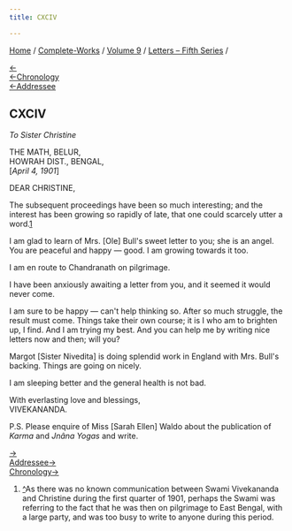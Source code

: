 ```yaml
---
title: CXCIV

---
```

<div>

[Home](../../../index.htm) / [Complete-Works](../../complete_works.htm)
/ [Volume 9](../volume_9_contents.htm) / [Letters – Fifth
Series](letters_fifth_series_contents.htm) /

[←](193_margot.htm)  
[←Chronology](193_margot.htm)  
[←Addressee](189_sister_christine.htm)

## CXCIV

*To Sister Christine*

THE MATH, BELUR,  
HOWRAH DIST., BENGAL,  
\[*April 4, 1901*\]

DEAR CHRISTINE,

The subsequent proceedings have been so much interesting; and the
interest has been growing so rapidly of late, that one could scarcely
utter a word.[1](#fn1)

I am glad to learn of Mrs. \[Ole\] Bull's sweet letter to you; she is an
angel. You are peaceful and happy — good. I am growing towards it too.

I am en route to Chandranath on pilgrimage.

I have been anxiously awaiting a letter from you, and it seemed it would
never come.

 

I am sure to be happy — can't help thinking so. After so much struggle,
the result must come. Things take their own course; it is I who am to
brighten up, I find. And I am trying my best. And you can help me by
writing nice letters now and then; will you?

Margot \[Sister Nivedita\] is doing splendid work in England with Mrs.
Bull's backing. Things are going on nicely.

I am sleeping better and the general health is not bad.

With everlasting love and blessings,  
VIVEKANANDA.

P.S. Please enquire of Miss \[Sarah Ellen\] Waldo about the publication
of *Karma* and *Jnâna Yogas* and write.

[→](195_introduction.htm)  
[Addressee→](196_christina.htm)  
[Chronology→](195_introduction.htm)

</div>

1.  [^](#fn1_1)As there was no known communication between Swami
    Vivekananda and Christine during the first quarter of 1901, perhaps
    the Swami was referring to the fact that he was then on pilgrimage
    to East Bengal, with a large party, and was too busy to write to
    anyone during this period.
